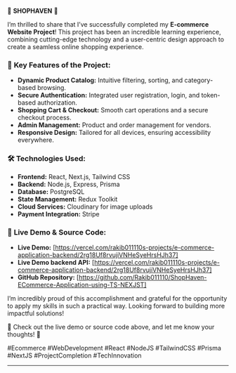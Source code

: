 🚀 **SHOPHAVEN** 🛒  

I’m thrilled to share that I’ve successfully completed my **E-commerce Website Project**! This project has been an incredible learning experience, combining cutting-edge technology and a user-centric design approach to create a seamless online shopping experience.  

### 🌟 **Key Features of the Project:**  
- **Dynamic Product Catalog:** Intuitive filtering, sorting, and category-based browsing.  
- **Secure Authentication:** Integrated user registration, login, and token-based authorization.  
- **Shopping Cart & Checkout:** Smooth cart operations and a secure checkout process.  
- **Admin Management:** Product and order management for vendors.  
- **Responsive Design:** Tailored for all devices, ensuring accessibility everywhere.  

### 🛠️ **Technologies Used:**  
- **Frontend:** React, Next.js, Tailwind CSS  
- **Backend:** Node.js, Express, Prisma  
- **Database:** PostgreSQL  
- **State Management:** Redux Toolkit  
- **Cloud Services:** Cloudinary for image uploads  
- **Payment Integration:** Stripe  

### 🚀 **Live Demo & Source Code:**  
- **Live Demo:** [https://vercel.com/rakib011110s-projects/e-commerce-application-backend/2rg18Uf8rvujiVNHeSyeHrsHJh37]  
- **Live Demo backend API:** [https://vercel.com/rakib011110s-projects/e-commerce-application-backend/2rg18Uf8rvujiVNHeSyeHrsHJh37]  
- **GitHub Repository:** [https://github.com/Rakib011110/ShopHaven-ECommerce-Application-using-TS-NEXJST]  

I’m incredibly proud of this accomplishment and grateful for the opportunity to apply my skills in such a practical way. Looking forward to building more impactful solutions!  

🔗 Check out the live demo or source code above, and let me know your thoughts! 🙌  

#Ecommerce #WebDevelopment #React #NodeJS #TailwindCSS #Prisma #NextJS #ProjectCompletion #TechInnovation  

---






